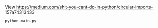 View https://medium.com/shit-you-cant-do-in-python/circular-imports-157a74313433


````
python main.py
````

